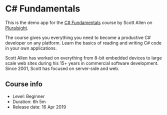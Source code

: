 # C# Fundamentals

This is the demo app for the [C# Fundamentals](https://app.pluralsight.com/library/courses/csharp-fundamentals-dev/table-of-contents) course by Scott Allen on [Pluralsight](https://www.pluralsight.com).

The course gives you everything you need to become a productive C# developer on any platform. Learn the basics of reading and writing C# code in your own applications.

Scott Allen has worked on everything from 8-bit embedded devices to large scale web sites during his 15+ years in commercial software development. Since 2001, Scott has focused on server-side and web.

## Course info
- Level: Beginner
- Duration: 6h 5m
- Release date: 16 Apr 2019